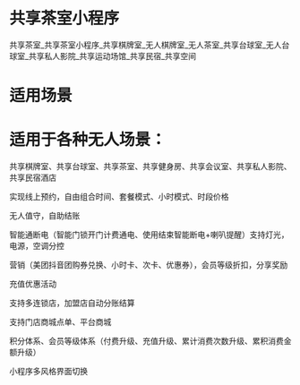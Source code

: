 # 共享茶室小程序
共享茶室_共享茶室小程序_共享棋牌室_无人棋牌室_无人茶室_共享台球室_无人台球室_共享私人影院_共享运动场馆_共享民宿_共享空间

# 适用场景
# 适用于各种无人场景：

 共享棋牌室、共享台球室、共享茶室、共享健身房、共享会议室、共享私人影院、共享民宿酒店
 
 实现线上预约，自由组合时间、套餐模式、小时模式、时段价格
 
 无人值守，自助结账
 
 智能通断电（智能门锁开门计费通电、使用结束智能断电+喇叭提醒）支持灯光，电源，空调分控
 
 营销（美团抖音团购券兑换、小时卡、次卡、优惠券），会员等级折扣，分享奖励
 
 充值优惠活动
 
支持多连锁店，加盟店自动分账结算

支持门店商城点单、平台商城
 
积分体系、会员等级体系（付费升级、充值升级、累计消费次数升级、累积消费金额升级）

小程序多风格界面切换


